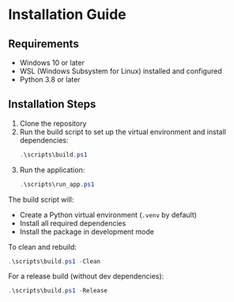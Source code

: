 # Installation Guide

## Requirements
- Windows 10 or later
- WSL (Windows Subsystem for Linux) installed and configured
- Python 3.8 or later

## Installation Steps
1. Clone the repository
2. Run the build script to set up the virtual environment and install dependencies:
   ```powershell
   .\scripts\build.ps1
   ```
3. Run the application:
   ```powershell
   .\scripts\run_app.ps1
   ```

The build script will:
- Create a Python virtual environment (`.venv` by default)
- Install all required dependencies
- Install the package in development mode

To clean and rebuild:
```powershell
.\scripts\build.ps1 -Clean
```

For a release build (without dev dependencies):
```powershell
.\scripts\build.ps1 -Release
```
